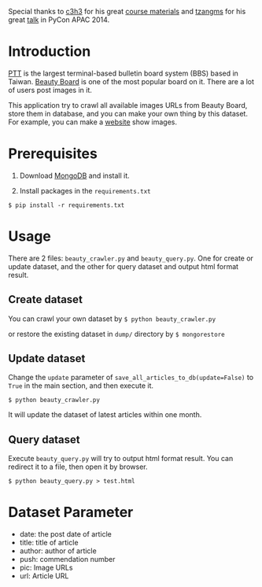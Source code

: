Special thanks to [c3h3](https://github.com/c3h3) for his great [course materials](https://github.com/c3h3/NCCU-PyData-Courses-2013Spring) and [tzangms](https://github.com/tzangms) for his great [talk](https://speakerdeck.com/tzangms/xiao-hai-yan-xuan) in PyCon APAC 2014.

# Introduction


[PTT](http://en.wikipedia.org/wiki/PTT_Bulletin_Board_System) is the largest terminal-based bulletin board system (BBS) based in Taiwan. [Beauty Board](https://www.ptt.cc/bbs/Beauty/index.html) is one of the most popular board on it. There are a lot of users post images in it.

This application try to crawl all available images URLs from Beauty Board, store them in database, and you can make your own thing by this dataset. For example, you can make a [website](http://minstrel.tw/beauty) show images.



# Prerequisites

1. Download [MongoDB](https://www.mongodb.org/) and install it.

2. Install packages in the `requirements.txt`

```
$ pip install -r requirements.txt
```

# Usage

There are 2 files: `beauty_crawler.py` and `beauty_query.py`. One for create or update dataset, and the other for query dataset and output html format result.

## Create dataset

You can crawl your own dataset by `$ python beauty_crawler.py` 

or restore the existing dataset in `dump/` directory by `$ mongorestore`

## Update dataset

Change the `update` parameter of `save_all_articles_to_db(update=False)` to `True` in the main section, and then execute it.

```
$ python beauty_crawler.py
```

It will update the dataset of latest articles within one month.

## Query dataset
Execute `beauty_query.py` will try to output html format result. You can redirect it to a file, then open it by browser. 

```
$ python beauty_query.py > test.html
```

# Dataset Parameter
* date: the post date of article
* title: title of article
* author: author of article
* push: commendation number
* pic: Image URLs
* url: Article URL
